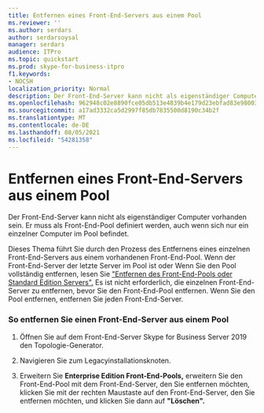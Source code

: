 ```yaml
---
title: Entfernen eines Front-End-Servers aus einem Pool
ms.reviewer: ''
ms.author: serdars
author: serdarsoysal
manager: serdars
audience: ITPro
ms.topic: quickstart
ms.prod: skype-for-business-itpro
f1.keywords:
- NOCSH
localization_priority: Normal
description: Der Front-End-Server kann nicht als eigenständiger Computer vorhanden sein. Er muss als Front-End-Pool definiert werden, auch wenn sich nur ein einzelner Computer im Pool befindet.
ms.openlocfilehash: 962948c02e8890fce05db513e4839b4e179d23ebfad83e98003a88122e538d9a
ms.sourcegitcommit: a17ad3332ca5d2997f85db7835500d8190c34b2f
ms.translationtype: MT
ms.contentlocale: de-DE
ms.lasthandoff: 08/05/2021
ms.locfileid: "54281358"
---
```

# <a name="remove-a-front-end-server-from-a-pool"></a>Entfernen eines Front-End-Servers aus einem Pool

Der Front-End-Server kann nicht als eigenständiger Computer vorhanden sein. Er muss als Front-End-Pool definiert werden, auch wenn sich nur ein einzelner Computer im Pool befindet.
  
Dieses Thema führt Sie durch den Prozess des Entfernens eines einzelnen Front-End-Servers aus einem vorhandenen Front-End-Pool. Wenn der Front-End-Server der letzte Server im Pool ist oder Wenn Sie den Pool vollständig entfernen, lesen Sie ["Entfernen des Front-End-Pools oder Standard Edition Servers".](remove-front-end-pool-or-standard-edition-server.md) Es ist nicht erforderlich, die einzelnen Front-End-Server zu entfernen, bevor Sie den Front-End-Pool entfernen. Wenn Sie den Pool entfernen, entfernen Sie jeden Front-End-Server.
  
### <a name="to-remove-a-front-end-server-from-a-pool"></a>So entfernen Sie einen Front-End-Server aus einem Pool

1. Öffnen Sie auf dem Front-End-Server Skype for Business Server 2019 den Topologie-Generator.
    
2. Navigieren Sie zum Legacyinstallationsknoten.
    
3. Erweitern Sie **Enterprise Edition Front-End-Pools,** erweitern Sie den Front-End-Pool mit dem Front-End-Server, den Sie entfernen möchten, klicken Sie mit der rechten Maustaste auf den Front-End-Server, den Sie entfernen möchten, und klicken Sie dann auf **"Löschen".**
    

